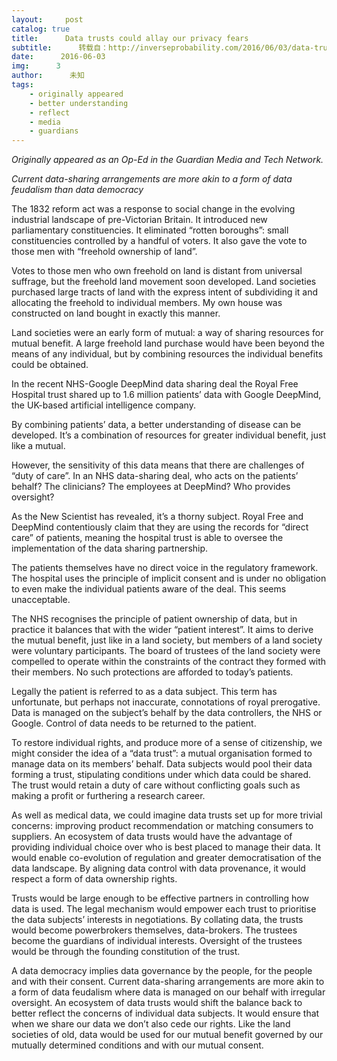 ```yaml
---
layout:     post
catalog: true
title:      Data trusts could allay our privacy fears
subtitle:      转载自：http://inverseprobability.com/2016/06/03/data-trusts
date:      2016-06-03
img:      3
author:      未知
tags:
    - originally appeared
    - better understanding
    - reflect
    - media
    - guardians
---
```


*Originally appeared as an Op-Ed in the Guardian Media and Tech Network.*

*Current data-sharing arrangements are more akin to a form of data feudalism than data democracy*

The 1832 reform act was a response to social change in the evolving industrial landscape of pre-Victorian Britain. It introduced new parliamentary constituencies. It eliminated “rotten boroughs”: small constituencies controlled by a handful of voters. It also gave the vote to those men with “freehold ownership of land”.

Votes to those men who own freehold on land is distant from universal suffrage, but the freehold land movement soon developed. Land societies purchased large tracts of land with the express intent of subdividing it and allocating the freehold to individual members. My own house was constructed on land bought in exactly this manner.

Land societies were an early form of mutual: a way of sharing resources for mutual benefit. A large freehold land purchase would have been beyond the means of any individual, but by combining resources the individual benefits could be obtained.

In the recent NHS-Google DeepMind data sharing deal the Royal Free Hospital trust shared up to 1.6 million patients’ data with Google DeepMind, the UK-based artificial intelligence company.

By combining patients’ data, a better understanding of disease can be developed. It’s a combination of resources for greater individual benefit, just like a mutual.

However, the sensitivity of this data means that there are challenges of “duty of care”. In an NHS data-sharing deal, who acts on the patients’ behalf? The clinicians? The employees at DeepMind? Who provides oversight?

As the New Scientist has revealed, it’s a thorny subject. Royal Free and DeepMind contentiously claim that they are using the records for “direct care” of patients, meaning the hospital trust is able to oversee the implementation of the data sharing partnership.

The patients themselves have no direct voice in the regulatory framework. The hospital uses the principle of implicit consent and is under no obligation to even make the individual patients aware of the deal. This seems unacceptable.

The NHS recognises the principle of patient ownership of data, but in practice it balances that with the wider “patient interest”. It aims to derive the mutual benefit, just like in a land society, but members of a land society were voluntary participants. The board of trustees of the land society were compelled to operate within the constraints of the contract they formed with their members. No such protections are afforded to today’s patients.

Legally the patient is referred to as a data subject. This term has unfortunate, but perhaps not inaccurate, connotations of royal prerogative. Data is managed on the subject’s behalf by the data controllers, the NHS or Google. Control of data needs to be returned to the patient.

To restore individual rights, and produce more of a sense of citizenship, we might consider the idea of a “data trust”: a mutual organisation formed to manage data on its members’ behalf. Data subjects would pool their data forming a trust, stipulating conditions under which data could be shared. The trust would retain a duty of care without conflicting goals such as making a profit or furthering a research career.

As well as medical data, we could imagine data trusts set up for more trivial concerns: improving product recommendation or matching consumers to suppliers. An ecosystem of data trusts would have the advantage of providing individual choice over who is best placed to manage their data. It would enable co-evolution of regulation and greater democratisation of the data landscape. By aligning data control with data provenance, it would respect a form of data ownership rights.

Trusts would be large enough to be effective partners in controlling how data is used. The legal mechanism would empower each trust to prioritise the data subjects’ interests in negotiations. By collating data, the trusts would become powerbrokers themselves, data-brokers. The trustees become the guardians of individual interests. Oversight of the trustees would be through the founding constitution of the trust.

A data democracy implies data governance by the people, for the people and with their consent. Current data-sharing arrangements are more akin to a form of data feudalism where data is managed on our behalf with irregular oversight. An ecosystem of data trusts would shift the balance back to better reflect the concerns of individual data subjects. It would ensure that when we share our data we don’t also cede our rights. Like the land societies of old, data would be used for our mutual benefit governed by our mutually determined conditions and with our mutual consent.
